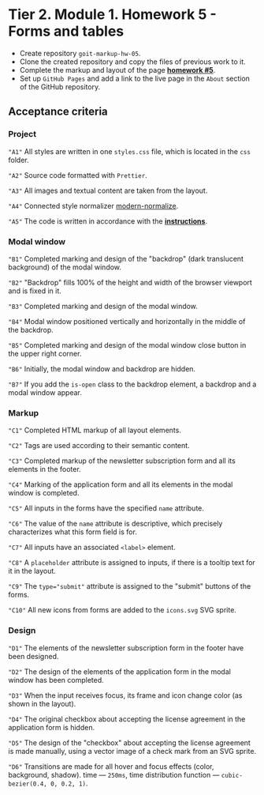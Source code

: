 # Tier 2. Module 1. Homework 5 - Forms and tables

* Create repository `goit-markup-hw-05`.
* Clone the created repository and copy the files of previous work to it.
* Complete the markup and layout of the page [**homework #5**](https://www.figma.com/file/wuEpGhwCepGCOUw7mZFRac/Web-Studio-(Version-5.0)?type=design&node-id=297035-1582&mode=design&t=HqslgV0OjDOknzIj-0).
* Set up `GitHub Pages` and add a link to the live page in the `About` section of the GitHub repository.

## Acceptance criteria

### Project

`"A1"` All styles are written in one `styles.css` file, which is located in the `css` folder.

`"A2"` Source code formatted with `Prettier`.

`"A3"` All images and textual content are taken from the layout.

`"A4"` Connected style normalizer [modern-normalize](<https://cdnjs.com/libraries/modern-normalize>).

`"A5"` The code is written in accordance with the [**instructions**](https://codeguide.co/).

### Modal window

`"B1"` Completed marking and design of the "backdrop" (dark translucent background) of the modal window.

`"B2"` "Backdrop" fills 100% of the height and width of the browser viewport and is fixed in it.

`"B3"` Completed marking and design of the modal window.

`"B4"` Modal window positioned vertically and horizontally in the middle of the backdrop.

`"B5"` Completed marking and design of the modal window close button in the upper right corner.

`"B6"` Initially, the modal window and backdrop are hidden.

`"B7"` If you add the `is-open` class to the backdrop element, a backdrop and a modal window appear.

### Markup

`"C1"` Completed HTML markup of all layout elements.

`"C2"` Tags are used according to their semantic content.

`"C3"` Completed markup of the newsletter subscription form and all its elements in the footer.

`"C4"` Marking of the application form and all its elements in the modal window is completed.

`"C5"` All inputs in the forms have the specified `name` attribute.

`"C6"` The value of the `name` attribute is descriptive, which precisely characterizes what this form field is for.

`"C7"` All inputs have an associated `<label>` element.

`"C8"` A `placeholder` attribute is assigned to inputs, if there is a tooltip text for it in the layout.

`"C9"` The `type="submit"` attribute is assigned to the "submit" buttons of the forms.

`"C10"` All new icons from forms are added to the `icons.svg` SVG sprite.

### Design

`"D1"` The elements of the newsletter subscription form in the footer have been designed.

`"D2"` The design of the elements of the application form in the modal window has been completed.

`"D3"` When the input receives focus, its frame and icon change color (as shown in the layout).

`"D4"` The original checkbox about accepting the license agreement in the application form is hidden.

`"D5"` The design of the "checkbox" about accepting the license agreement is made manually, using a vector image of a check mark from an SVG sprite.

`"D6"` Transitions are made for all hover and focus effects (color, background, shadow). time — `250ms`, time distribution function — `cubic-bezier(0.4, 0, 0.2, 1)`.
